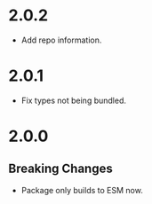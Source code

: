 # 2.0.2

- Add repo information.

# 2.0.1

- Fix types not being bundled.

# 2.0.0

## Breaking Changes

- Package only builds to ESM now.
